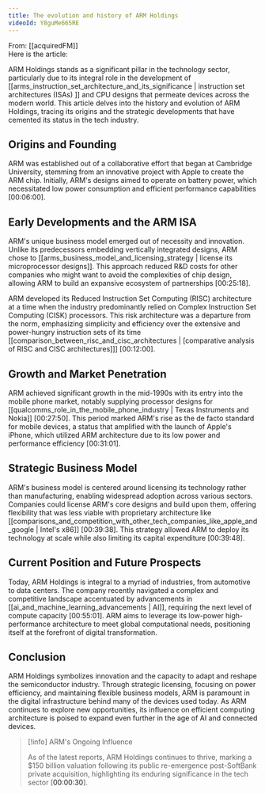 ```yaml
---
title: The evolution and history of ARM Holdings
videoId: Y8guMe665RE
---
```


From: [[acquiredFM]] <br/> 
Here is the article:

ARM Holdings stands as a significant pillar in the technology sector, particularly due to its integral role in the development of [[arms_instruction_set_architecture_and_its_significance | instruction set architectures (ISAs) ]] and CPU designs that permeate devices across the modern world. This article delves into the history and evolution of ARM Holdings, tracing its origins and the strategic developments that have cemented its status in the tech industry.

## Origins and Founding

ARM was established out of a collaborative effort that began at Cambridge University, stemming from an innovative project with Apple to create the ARM chip. Initially, ARM's designs aimed to operate on battery power, which necessitated low power consumption and efficient performance capabilities [<a class="yt-timestamp" data-t="00:06:00">00:06:00</a>].

## Early Developments and the ARM ISA

ARM's unique business model emerged out of necessity and innovation. Unlike its predecessors embedding vertically integrated designs, ARM chose to [[arms_business_model_and_licensing_strategy | license its microprocessor designs]]. This approach reduced R&D costs for other companies who might want to avoid the complexities of chip design, allowing ARM to build an expansive ecosystem of partnerships [<a class="yt-timestamp" data-t="00:25:18">00:25:18</a>].

ARM developed its Reduced Instruction Set Computing (RISC) architecture at a time when the industry predominantly relied on Complex Instruction Set Computing (CISK) processors. This risk architecture was a departure from the norm, emphasizing simplicity and efficiency over the extensive and power-hungry instruction sets of its time [[comparison_between_risc_and_cisc_architectures | [comparative analysis of RISC and CISC architectures]]] [<a class="yt-timestamp" data-t="00:12:00">00:12:00</a>].

## Growth and Market Penetration

ARM achieved significant growth in the mid-1990s with its entry into the mobile phone market, notably supplying processor designs for [[qualcomms_role_in_the_mobile_phone_industry | Texas Instruments and Nokia]] [<a class="yt-timestamp" data-t="00:27:50">00:27:50</a>]. This period marked ARM's rise as the de facto standard for mobile devices, a status that amplified with the launch of Apple's iPhone, which utilized ARM architecture due to its low power and performance efficiency [<a class="yt-timestamp" data-t="00:31:01">00:31:01</a>].

## Strategic Business Model

ARM's business model is centered around licensing its technology rather than manufacturing, enabling widespread adoption across various sectors. Companies could license ARM's core designs and build upon them, offering flexibility that was less viable with proprietary architecture like [[comparisons_and_competition_with_other_tech_companies_like_apple_and_google | Intel's x86]] [<a class="yt-timestamp" data-t="00:39:38">00:39:38</a>]. This strategy allowed ARM to deploy its technology at scale while also limiting its capital expenditure [<a class="yt-timestamp" data-t="00:39:48">00:39:48</a>].

## Current Position and Future Prospects

Today, ARM Holdings is integral to a myriad of industries, from automotive to data centers. The company recently navigated a complex and competitive landscape accentuated by advancements in [[ai_and_machine_learning_advancements | AI]], requiring the next level of compute capacity [<a class="yt-timestamp" data-t="00:55:01">00:55:01</a>]. ARM aims to leverage its low-power high-performance architecture to meet global computational needs, positioning itself at the forefront of digital transformation.

## Conclusion

ARM Holdings symbolizes innovation and the capacity to adapt and reshape the semiconductor industry. Through strategic licensing, focusing on power efficiency, and maintaining flexible business models, ARM is paramount in the digital infrastructure behind many of the devices used today. As ARM continues to explore new opportunities, its influence on efficient computing architecture is poised to expand even further in the age of AI and connected devices.

> [!info] ARM's Ongoing Influence
> 
> As of the latest reports, ARM Holdings continues to thrive, marking a $150 billion valuation following its public re-emergence post-SoftBank private acquisition, highlighting its enduring significance in the tech sector [<a class="yt-timestamp" data-t="00:00:30">00:00:30</a>].